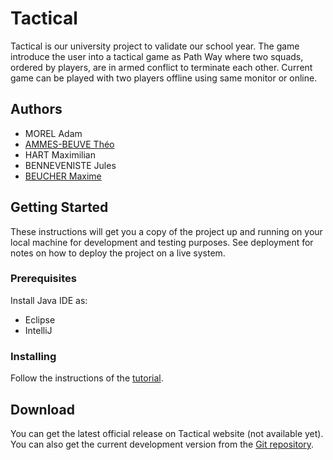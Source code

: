 
# Tactical

Tactical is our university project to validate our school year. The game introduce the user into a tactical game as Path Way where two squads, ordered by players, are in armed conflict to terminate each other. Current game can be played with two players offline using same monitor or online.

## Authors

-   MOREL Adam
-   [AMMES-BEUVE Théo](https://github.com/MphDevelopment)
-   HART Maximilian
-   BENNEVENISTE Jules
-   [BEUCHER Maxime](https://github.com/Delectus98)

## Getting Started

These instructions will get you a copy of the project up and running on your local machine for development and testing purposes. See deployment for notes on how to deploy the project on a live system.

### Prerequisites

Install Java IDE as:

- Eclipse
- IntelliJ

### Installing

Follow the instructions of the [tutorial](https://github.com/Delectus98/Tactical/blob/master/INSTALL.md).

## Download

You can get the latest official release on Tactical website (not available yet). You can also get the current development version from the [Git repository](https://github.com/Delectus98/Tactical).


